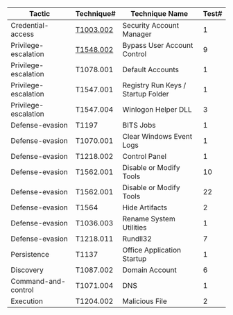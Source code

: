 |Tactic|Technique#|Technique Name|Test#|
|------|----------|--------------|-----|
|Credential-access|[T1003.002](https://github.com/saroyaj/atomic-red-team-detection/tree/main/Detections/T1003.002)|Security Account Manager|1|
|Privilege-escalation|[T1548.002](https://github.com/saroyaj/atomic-red-team-detection/tree/main/Detections/T1548.002)|Bypass User Account Control|9|
|Privilege-escalation|T1078.001|Default Accounts|1|
|Privilege-escalation|T1547.001|Registry Run Keys / Startup Folder|1|
|Privilege-escalation|T1547.004|Winlogon Helper DLL|3|
|Defense-evasion|T1197|BITS Jobs|1|
|Defense-evasion|T1070.001|Clear Windows Event Logs|1|
|Defense-evasion|T1218.002|Control Panel|1|
|Defense-evasion|T1562.001|Disable or Modify Tools|10|
|Defense-evasion|T1562.001|Disable or Modify Tools|22|
|Defense-evasion|T1564|Hide Artifacts|2|
|Defense-evasion|T1036.003|Rename System Utilities|1|
|Defense-evasion|T1218.011|Rundll32|7|
|Persistence|T1137|Office Application Startup|1|
|Discovery|T1087.002|Domain Account|6|
|Command-and-control|T1071.004|DNS|1|
|Execution|T1204.002|Malicious File|2|
